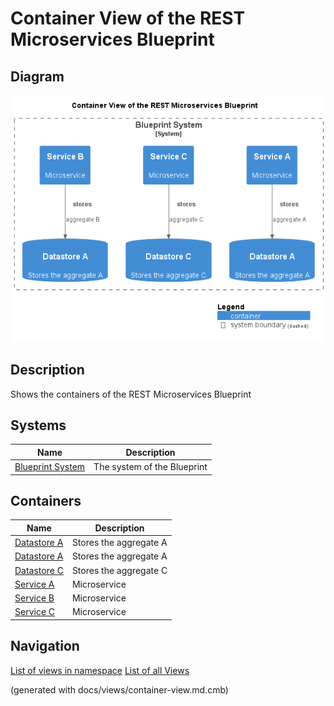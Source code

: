 # Container View of the REST Microservices Blueprint

## Diagram
![Container View of the REST Microservices Blueprint](../../../../../software-development/architecture/blueprint/microservices/rest/container-view.png)

## Description
Shows the containers of the REST Microservices Blueprint
## Systems
| Name | Description |
|---|---|
| [Blueprint System](../../../../../software-development/architecture/blueprint/microservices/rest/system.md) | The system of the Blueprint |
## Containers
| Name | Description |
|---|---|
| [Datastore A](../../../../../software-development/architecture/blueprint/microservices/rest/datastore-b.md) | Stores the aggregate A |
| [Datastore A](../../../../../software-development/architecture/blueprint/microservices/rest/datastore-a.md) | Stores the aggregate A |
| [Datastore C](../../../../../software-development/architecture/blueprint/microservices/rest/datastore-c.md) | Stores the aggregate C |
| [Service A](../../../../../software-development/architecture/blueprint/microservices/rest/service-a.md) | Microservice |
| [Service B](../../../../../software-development/architecture/blueprint/microservices/rest/service-b.md) | Microservice |
| [Service C](../../../../../software-development/architecture/blueprint/microservices/rest/service-c.md) | Microservice |


## Navigation
[List of views in namespace](./views-in-namespace.md)
[List of all Views](../../../../../views.md)

(generated with docs/views/container-view.md.cmb)
